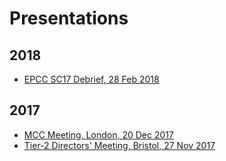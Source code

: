 # Presentations

## 2018

* [EPCC SC17 Debrief, 28 Feb 2018](EPCC_SC17_Mar2018)

## 2017

* [MCC Meeting, London, 20 Dec 2017](MCC_Dec2017)
* [Tier-2 Directors' Meeting, Bristol, 27 Nov 2017](Tier2Directors_Nov2017)

